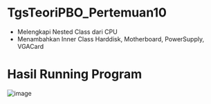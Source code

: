 # TgsTeoriPBO_Pertemuan10
- Melengkapi Nested Class dari CPU 
- Menambahkan Inner Class Harddisk, Motherboard, PowerSupply, VGACard

# Hasil Running Program 
![image](https://github.com/oktaviani28/TgsTeoriPBO_Pertemuan10/assets/113764908/49262668-4ef5-484f-8c02-26970368342d)


